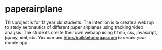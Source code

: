 paperairplane
=============
This project is for 12 year old students.
The intention is to create a webapp to study aeronautics of different paper airplanes using tracking video analysis.
The students create their own webapp using html5, css, javascript, jquery, xml, etc.
You can use http://build.phonegap.com to create your mobile app.
